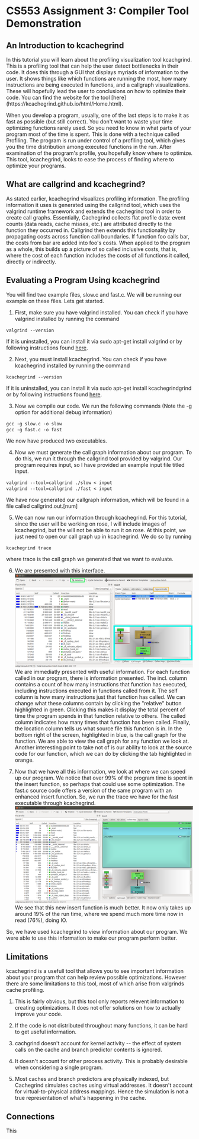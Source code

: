 <h1> CS553 Assignment 3: Compiler Tool Demonstration </h1>

<h2> An Introduction to kcachegrind </h2>
In this tutorial you will learn about the profiling visualization tool kcachgrind. This is a profiling tool that can help the user detect bottlenecks in their code. It does this through a GUI that displays myriads of information to the user. It shows things like which functions are running the most, how many instructions are being executed in functions, and a callgraph visualizations. These will hopefully lead the user to conclusions on how to optimize their code. You can find the website for the tool [here](https://kcachegrind.github.io/html/Home.html).


When you develop a program, usually, one of the last steps is to make it as fast as possible (but still correct). You don't want to waste your time optimizing functions rarely used. So you need to know in what parts of your program most of the time is spent. This is done with a technique called Profiling. The program is run under control of a profiling tool, which gives you the time distribution among executed functions in the run. After examination of the program's profile, you hopefully know where to optimize. This tool, kcachegrind, looks to ease the process of finding where to optimize your programs.

<h2> What are callgrind and kcachegrind? </h2>
As stated earlier, kcachegrind visualizes profiling information. The profiling information it uses is generated using the callgrind tool, which uses the valgrind runtime framework and extends the cachegrind tool in order to create call graphs. Essentially, Cachegrind collects flat profile data: event counts (data reads, cache misses, etc.) are attributed directly to the function they occurred in. Callgrind then extends this functionality by propagating costs across function call boundaries. If function foo calls bar, the costs from bar are added into foo's costs. When applied to the program as a whole, this builds up a picture of so called inclusive costs, that is, where the cost of each function includes the costs of all functions it called, directly or indirectly.

<h2> Evaluating a Program Using kcachegrind</h2>
You will find two example files, slow.c and fast.c. We will be running our example on these files. Lets get started.


1. First, make sure you have valgrind installed. You can check if you have valgrind installed by running the command 
```
valgrind --version
```
 If it is uninstalled, you can install it via sudo apt-get install valgrind or by following instructions found [here](http://valgrind.org/downloads/current.html#current).


2. Next, you must install kcachegrind. You can check if you have kcachegrind installed by running the command 
```
kcachegrind --version
```
 If it is uninstalled, you can install it via sudo apt-get install kcachegrindgrind or by following instructions found [here](https://kcachegrind.github.io/html/Download.html).


3. Now we compile our code. We run the following commands (Note the -g option for additional debug information)
```
gcc -g slow.c -o slow
gcc -g fast.c -o fast
``` 
 We now have produced two executables.
 
 
 4. Now we must generate the call graph information about our program. To do this, we run it through the callgrind tool provided by valgrind. Our program requires input, so I have provided an example input file titled input.
 ```
 valgrind --tool=callgrind ./slow < input
 valgrind --tool=callgrind ./fast < input
 ```
  We have now generated our callgraph information, which will be found in a file called callgrind.out.[num]
 
 5. We can now run our information through kcachegrind. For this tutorial, since the user will be working on rose, I will include images of kcachegrind, but the will not be able to run it on rose. At this point, we just need to open our call graph up in kcachegrind. We do so by running
 ```
 kcachegrind trace
 ```
  where trace is the call graph we generated that we want to evaluate.
  
  
  6. We are presented with this interface.
  ![](slow.png)
   We are immediatly presented with useful information. For each function called in our program, there is information presented. The incl. column contains a count of how many instructions that function has executed, including instructions executed in functions called from it. The self column is how many instructions just that function has called. We can change what these columns contain by clicking the "relative" button highlighted in green. Clicking this makes it display the total percent of time the program spends in that function relative to others. The called column indicates how many times that function has been called. Finally, the location column tells us what source file this function is in. In the bottom right of the screen, highlighted in blue, is the call graph for the function. We are able to view the call graph for any function we look at. Another interesting point to take not of is our ability to look at the source code for our function, which we can do by clicking the tab highlighted in orange.
   
   7. Now that we have all this information, we look at where we can speed up our program. We notice that over 99% of the program time is spent in the insert function, so perhaps that could use some optimization. The fast.c source code offers a version of the same program with an enhanced insert function. So, we run the trace we have for the fast executable through kcachegrind.
  ![](fast_insert.png)
  We see that this new insert function is much better. It now only takes up around 19% of the run time, where we spend much more time now in read (76%), doing IO.
  
  So, we have used kcachegrind to view information about our program. We were able to use this information to make our program perform better.

<h2> Limitations </h2>
kcachegrind is a usefull tool that allows you to see important information about your program that can help review possible optimizations. However there are some limitations to this tool, most of which arise from valgrinds cache profiling. 

1. This is fairly obvious, but this tool only reports relevent information to creating optimizations. It does not offer solutions on how to actually improve your code.

2. If the code is not distributed throughout many functions, it can be hard to get useful information.


3. cachgrind doesn't account for kernel activity -- the effect of system calls on the cache and branch predictor contents is ignored.


4. It doesn't account for other process activity. This is probably desirable when considering a single program.


5. Most caches and branch predictors are physically indexed, but Cachegrind simulates caches using virtual addresses. It doesn't account for virtual-to-physical address mappings. Hence the simulation is not a true representation of what's happening in the cache. 

<h2> Connections </h2>
This 
